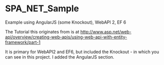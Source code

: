 SPA_NET_Sample
==============

Example using AngularJS (some Knockout), WebAPI 2, EF 6

The Tutorial this originates from is at http://www.asp.net/web-api/overview/creating-web-apis/using-web-api-with-entity-framework/part-1

It is primary for WebAPI2 and EF6, but included the Knockout - in which you can see in this project.  I added the AngularJS section.
